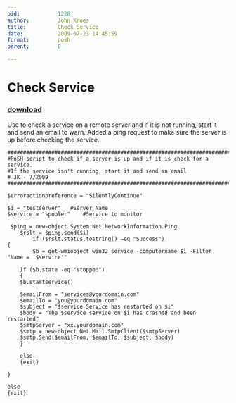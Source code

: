 ```yaml
---
pid:            1228
author:         John Kroes
title:          Check Service
date:           2009-07-23 14:45:59
format:         posh
parent:         0

---
```


# Check Service

### [download](//scripts/1228.ps1)

Use to check a service on a remote server and if it is not running, start it and send an email to warn. Added a ping request to make sure the server is up before checking the service.

```posh
####################################################################################
#PoSH script to check if a server is up and if it is check for a service.
#If the service isn't running, start it and send an email
# JK - 7/2009
####################################################################################

$erroractionpreference = "SilentlyContinue"

$i = "testserver" 	#Server Name
$service = "spooler" 	#Service to monitor

 $ping = new-object System.Net.NetworkInformation.Ping
    $rslt = $ping.send($i)
        if ($rslt.status.tostring() –eq "Success")
{
        $b = get-wmiobject win32_service -computername $i -Filter "Name = '$service'"

	If ($b.state -eq "stopped")
	{
	$b.startservice()

	$emailFrom = "services@yourdomain.com"
	$emailTo = "you@yourdomain.com"
	$subject = "$service Service has restarted on $i"
	$body = "The $service service on $i has crashed and been restarted"
	$smtpServer = "xx.yourdomain.com"
	$smtp = new-object Net.Mail.SmtpClient($smtpServer)
	$smtp.Send($emailFrom, $emailTo, $subject, $body)
	}
	
	else
	{exit}

}

else
{exit}
```
